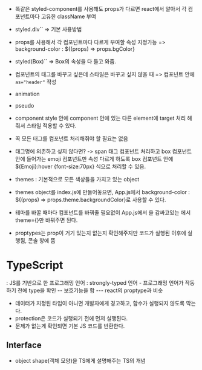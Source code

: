 - 똑같은 styled-component를 사용해도 props가 다르면 react에서 알아서 각 컴포넌트마다 고유한 className 부여

- styled.div`` => 기본 사용방법
- props를 사용해서 각 컴포넌트마다 다르게 부여할 속성 지정가능 => background-color : ${(props) => props.bgColor}
- styled(Box)`` => Box의 속성을 다 들고 와줌.

- 컴포넌트의 태그를 바꾸고 싶은데 스타일은 바꾸고 싶지 않을 때 => 컴포넌트 안에 `as="header"` 작성

- animation
- pseudo
- component style 안에 component 안에 있는 다른 element에 target 처리 해줘서 스타일 적용할 수 있다.
- 꼭 모든 태그를 컴포넌트 처리해줘야 할 필요는 없음

- 태그명에 의존하고 싶지 않다면? -> span 태그 컴포넌트 처리하고 box 컴포넌트 안에 들어가는 emoji 컴포넌트만 속성 다르게 하도록 box 컴포넌트 안에 ${Emoji}:hover {font-size:70px} 식으로 처리할 수 있음.

- themes : 기본적으로 모든 색상들을 가지고 있는 object
- themes object를 index.js에 만들어놓으면, App.js에서 background-color : ${(props) => props.theme.backgroundColor}로 사용할 수 있다.
- 테마를 바꿀 때마다 컴포넌트를 바꿔줄 필요없이 App.js에서 <App />을 감싸고있는 <ThemeProvider theme={lightTheme}>에서 theme={}만 바꿔주면 된다.

- proptypes는 prop이 거기 있는지 없는지 확인해주지만 코드가 실행된 이후에 실행됨, 콘솔 창에 뜸

# TypeScript

: JS를 기반으로 한 프로그래밍 언어
: strongly-typed 언어 - 프로그래밍 언어가 작동하기 전에 type을 확인 -- 보호기능을 함 --- react의 proptype과 비슷

- 데이터가 지정된 타입이 아니면 개발자에게 경고하고, 함수가 실행되지 않도록 막는다.
- protection은 코드가 실행되기 전에 먼저 실행된다.
- 문제가 없는게 확인되면 기본 JS 코드를 반환한다.

## Interface

- object shape(객체 모양)을 TS에게 설명해주는 TS의 개념
